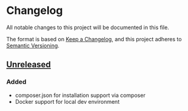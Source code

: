 # Changelog

All notable changes to this project will be documented in this file.

The format is based on [Keep a Changelog](https://keepachangelog.com/en/1.0.0/),
and this project adheres to [Semantic Versioning](https://semver.org/spec/v2.0.0.html).

## [Unreleased](https://github.com/Art4/wegliphant/compare/3a69d42338ea699afe87fe6f9a0cb1e9059e505d...main)

### Added

- composer.json for installation support via composer
- Docker support for local dev environment
